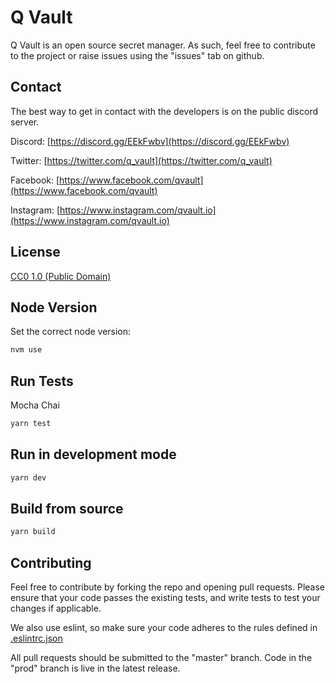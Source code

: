 # Q Vault

Q Vault is an open source secret manager. As such, feel free to contribute to the project or raise issues using the "issues" tab on github.

## Contact

The best way to get in contact with the developers is on the public discord server.

Discord: [https://discord.gg/EEkFwbv](https://discord.gg/EEkFwbv)

Twitter: [https://twitter.com/q_vault](https://twitter.com/q_vault)

Facebook: [https://www.facebook.com/qvault](https://www.facebook.com/qvault)

Instagram: [https://www.instagram.com/qvault.io](https://www.instagram.com/qvault.io)

## License

[CC0 1.0 (Public Domain)](LICENSE.md)

## Node Version

Set the correct node version:

```bash
nvm use
```

## Run Tests

Mocha Chai

```bash
yarn test
```

## Run in development mode

```bash
yarn dev
```

## Build from source

```bash
yarn build
```

## Contributing

Feel free to contribute by forking the repo and opening pull requests. Please ensure that your code passes the existing tests, and write tests to test your changes if applicable.

We also use eslint, so make sure your code adheres to the rules defined in [.eslintrc.json](.eslintrc.json)

All pull requests should be submitted to the "master" branch. Code in the "prod" branch is live in the latest release.

